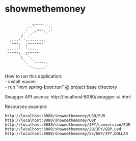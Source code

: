 # showmethemoney

                _____
              .-'     `-.
            .'  .-"""-.-'
           /  .'
      .---' '--------.
       """:  :"""""""
    .-----'  '-----.
     """""\  \"""""
           \  `.
            '.  `-----.
              '-.____.'


How to run this application:\
    - install maven\
    - run "mvn spring-boot:run" @ project base directory
    
Swagger API access: http://localhost:8080/swagger-ui.html

Resources example:

    http://localhost:8080/showmethemoney/USD/EUR
    http://localhost:8080/showmethemoney/GBP
    http://localhost:8080/showmethemoney/JPY/conversion/EUR
    http://localhost:8080/showmethemoney/20/JPY/GBP,usd
    http://localhost:8080/showmethemoney/55/GBP/JPY,DOLLAR

